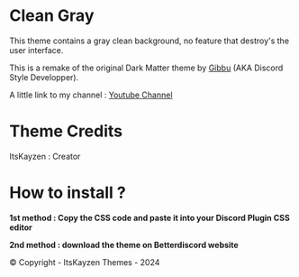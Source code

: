 # Clean Gray

This theme contains a gray clean background, no feature that destroy's the user interface.

This is a remake of the original Dark Matter theme by [Gibbu](https://github.com/DiscordStyles/DarkMatter/commits?author=Gibbu) (AKA Discord Style Developper). 

A little link to my channel : [Youtube Channel](https://www.youtube.com/channel/UCy9RtfcgHxcTVY8OWNT30hg)

# Theme Credits

ItsKayzen : Creator

# How to install ?

**1st method : Copy the CSS code and paste it into your Discord Plugin CSS editor**

**2nd method : download the theme on Betterdiscord website**


© Copyright - ItsKayzen Themes - 2024
